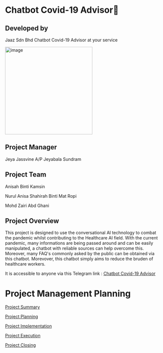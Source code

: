  # Chatbot Covid-19 Advisor🦠

## Developed by 
 Jaaz Sdn Bhd
 Chatbot Covid-19 Advisor at your service
 
 
<img width="285" alt="image" src="https://user-images.githubusercontent.com/55356959/150516890-8c7e1fef-8d6d-4eb5-a87b-23ed68cb70b0.jpeg">




## Project Manager
Jeya Jassvine A/P Jeyabala Sundram

## Project Team
Anisah Binti Kamsin

Nurul Anisa Shahirah Binti Mat Ropi 

Mohd Zairi Abd Ghani

## Project Overview

This project is designed to use the conversational AI technology to combat the pandemic whilst contributing to 
the Healthcare AI field. With the current pandemic, many informations are being passed around and can be easily manipulated, a chatbot with reliable sources
can help overcome this. Moreover, many FAQ's commonly asked by the public can be obtained via this chatbot. Morevover, this chatbot simply aims to reduce the bruden of healthcare workers.

It is accessible to anyone via this Telegram link : [Chatbot Covid-19 Advisor](https://web.telegram.org/z/#2114253556)

# Project Management Planning

[Project Summary](https://github.com/Jassvine/Covid19Bot/blob/main/Documentation/1-PROJECT%20SUMMARY.md)

[Project Planning](https://github.com/Jassvine/Covid19Bot/blob/main/Documentation/2-PROJECT%20PLANNING.md)

[Project Implementation](https://github.com/Jassvine/Covid19Bot/blob/main/Documentation/3-PROJECT%20IMPLEMENTATION.md)

[Project Execution](https://github.com/Jassvine/Covid19Bot/blob/main/Documentation/4-PROJECT%20EXECUTION.md)

[Project Closing](https://github.com/Jassvine/Covid19Bot/blob/main/Documentation/5-PROJECT%20CLOSING)
